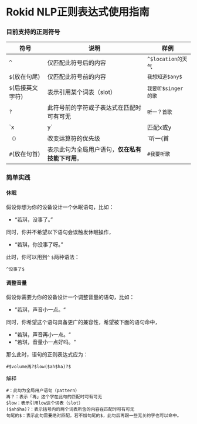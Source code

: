 # Rokid NLP正则表达式使用指南

### 目前支持的正则符号


| 符号 | 说明 | 样例 |
| --- | --- | --- |
| `^` | 仅匹配此符号后的内容 | `^$location的天气` |
| `$`(放在句尾)| 仅匹配此符号前的内容 | `我想知道$any$` |
|`$`(后接英文字符)|表示引用某个词表（slot）|`我要听$singer的歌`|
|`?`|此符号前的字符或子表达式在匹配时可有可无|`听一？首歌`|
|`x|y`|匹配x或y|`听一(首|个|曲)歌`|
|`（）`|改变运算符的优先级|`听一(首|个|曲)歌`|
|`#`(放在句首)|表示此句为全局用户语句，**仅在私有技能下可用**。|`#我要听歌`|


### 简单实践
#### 休眠
假设你想为你的设备设计一个休眠语句，比如：

- “若琪，没事了。”

同时，你并不希望以下语句会误触发休眠操作，

- “若琪，你没事了呀。”

此时，你可以用到`^` `$`两种语法：

```text
^没事了$
```

#### 调整音量
假设你需要为你的设备设计一个调整音量的语句，比如：

- ”若琪，声音小一点。“

同时，你希望这个语句具备更广的兼容性，希望被下面的语句命中，

- ”若琪，声音再小一点。“
- ”若琪，音量小一点好吗。“

那么此时，语句的正则表达式应为：

```text
#$volume再?$low($ah$ha)?$ 
```

解释

```text
#：此句为全局用户语句（pattern）
再？：表示「再」这个字在此句的匹配时可有可无
$low：表示引用low这个词表（slot）
($ah$ha)?：表示括号内的两个词表所含的内容在匹配时可有可无
句尾的$：表示此句需要绝对匹配。若不加句尾的$，此句后再跟一些无关的字也可以命中。
```

